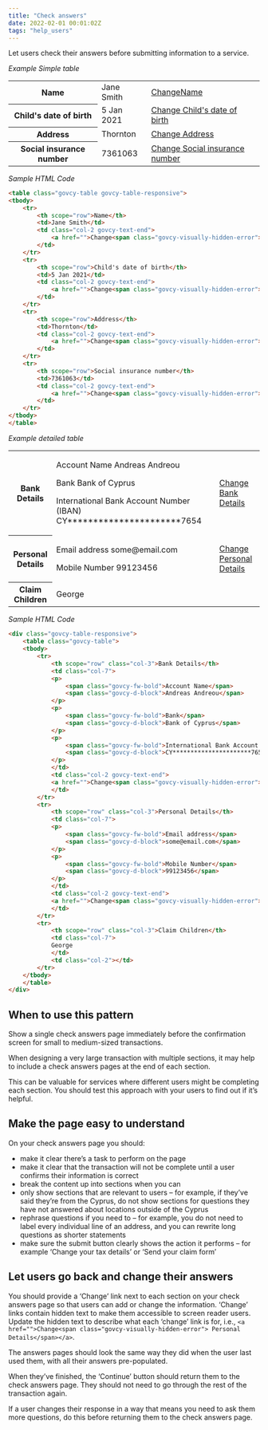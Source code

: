 ```yaml
---
title: "Check answers"
date: 2022-02-01 00:01:02Z
tags: "help_users"
---
```

Let users check their answers before submitting information to a service. 

*Example Simple table*
<div class="govcy-container govcy-p-4  govcy-br-1 govcy-br-standard govcy-mb-4">
<table class="govcy-table govcy-table-responsive">
<tbody>
    <tr>
        <th scope="row">Name</th>
        <td>Jane Smith</td>
        <td class="col-2 govcy-text-end">
            <a href="">Change<span class="govcy-visually-hidden-error">Name</span></a>
        </td>
    </tr>
    <tr>
        <th scope="row">Child's date of birth</th>
        <td>5 Jan 2021</td>
        <td class="col-2 govcy-text-end">
            <a href="">Change<span class="govcy-visually-hidden-error"> Child's date of birth</span></a>
        </td>
    </tr>
    <tr>
        <th scope="row">Address</th>
        <td>Thornton</td>
        <td class="col-2 govcy-text-end">
            <a href="">Change<span class="govcy-visually-hidden-error"> Address</span></a>
        </td>
    </tr>
    <tr>
        <th scope="row">Social insurance number</th>
        <td>7361063</td>
        <td class="col-2 govcy-text-end">
            <a href="">Change<span class="govcy-visually-hidden-error"> Social insurance number</span></a>
        </td>
    </tr>
</tbody>
</table>
</div>

*Sample HTML Code*

```html
<table class="govcy-table govcy-table-responsive">
<tbody>
    <tr>
        <th scope="row">Name</th>
        <td>Jane Smith</td>
        <td class="col-2 govcy-text-end">
            <a href="">Change<span class="govcy-visually-hidden-error">Name</span></a>
        </td>
    </tr>
    <tr>
        <th scope="row">Child's date of birth</th>
        <td>5 Jan 2021</td>
        <td class="col-2 govcy-text-end">
            <a href="">Change<span class="govcy-visually-hidden-error"> Child's date of birth</span></a>
        </td>
    </tr>
    <tr>
        <th scope="row">Address</th>
        <td>Thornton</td>
        <td class="col-2 govcy-text-end">
            <a href="">Change<span class="govcy-visually-hidden-error"> Address</span></a>
        </td>
    </tr>
    <tr>
        <th scope="row">Social insurance number</th>
        <td>7361063</td>
        <td class="col-2 govcy-text-end">
            <a href="">Change<span class="govcy-visually-hidden-error"> Social insurance number</span></a>
        </td>
    </tr>
</tbody>
</table>
```

*Example detailed table*
<div class="govcy-container govcy-p-4  govcy-br-1 govcy-br-standard govcy-mb-4">
<div class="govcy-table-responsive">
    <table class="govcy-table">
    <tbody>
        <tr>
            <th scope="row" class="col-3">Bank Details</th>
            <td class="col-7">
            <p>
                <span class="govcy-fw-bold">Account Name</span>
                <span class="govcy-d-block">Andreas Andreou</span>
            </p>
            <p>
                <span class="govcy-fw-bold">Bank</span>
                <span class="govcy-d-block">Bank of Cyprus</span>
            </p>
            <p>
                <span class="govcy-fw-bold">International Bank Account Number (IBAN)</span>
                <span class="govcy-d-block">CY**********************7654</span>
            </p>
            </td>
            <td class="col-2 govcy-text-end">
            <a href="">Change<span class="govcy-visually-hidden-error"> Bank Details</span></a>
            </td>
        </tr>
        <tr>
            <th scope="row" class="col-3">Personal Details</th>
            <td class="col-7">
            <p>
                <span class="govcy-fw-bold">Email address</span>
                <span class="govcy-d-block">some@email.com</span>
            </p>
            <p>
                <span class="govcy-fw-bold">Mobile Number</span>
                <span class="govcy-d-block">99123456</span>
            </p>
            </td>
            <td class="col-2 govcy-text-end">
            <a href="">Change<span class="govcy-visually-hidden-error"> Personal Details</span></a>
            </td>
        </tr>
        <tr>
            <th scope="row" class="col-3">Claim Children</th>
            <td class="col-7">
            George
            </td>
            <td class="col-2"></td>
        </tr>
    </tbody>
    </table>
</div>
</div>

*Sample HTML Code*

```html
<div class="govcy-table-responsive">
    <table class="govcy-table">
    <tbody>
        <tr>
            <th scope="row" class="col-3">Bank Details</th>
            <td class="col-7">
            <p>
                <span class="govcy-fw-bold">Account Name</span>
                <span class="govcy-d-block">Andreas Andreou</span>
            </p>
            <p>
                <span class="govcy-fw-bold">Bank</span>
                <span class="govcy-d-block">Bank of Cyprus</span>
            </p>
            <p>
                <span class="govcy-fw-bold">International Bank Account Number (IBAN)</span>
                <span class="govcy-d-block">CY**********************7654</span>
            </p>
            </td>
            <td class="col-2 govcy-text-end">
            <a href="">Change<span class="govcy-visually-hidden-error"> Bank Details</span></a>
            </td>
        </tr>
        <tr>
            <th scope="row" class="col-3">Personal Details</th>
            <td class="col-7">
            <p>
                <span class="govcy-fw-bold">Email address</span>
                <span class="govcy-d-block">some@email.com</span>
            </p>
            <p>
                <span class="govcy-fw-bold">Mobile Number</span>
                <span class="govcy-d-block">99123456</span>
            </p>
            </td>
            <td class="col-2 govcy-text-end">
            <a href="">Change<span class="govcy-visually-hidden-error"> Personal Details</span></a>
            </td>
        </tr>
        <tr>
            <th scope="row" class="col-3">Claim Children</th>
            <td class="col-7">
            George
            </td>
            <td class="col-2"></td>
        </tr>
    </tbody>
    </table>
</div>
```

## When to use this pattern
Show a single check answers page immediately before the confirmation screen for small to medium-sized transactions.

When designing a very large transaction with multiple sections, it may help to include a check answers pages at the end of each section.

This can be valuable for services where different users might be completing each section. You should test this approach with your users to find out if it’s helpful.

## Make the page easy to understand
On your check answers page you should:

- make it clear there’s a task to perform on the page
- make it clear that the transaction will not be complete until a user confirms their information is correct
- break the content up into sections when you can
- only show sections that are relevant to users – for example, if they’ve said they’re from the Cyprus, do not show sections for questions they have not answered about locations outside of the Cyprus
- rephrase questions if you need to – for example, you do not need to label every individual line of an address, and you can rewrite long questions as shorter statements
- make sure the submit button clearly shows the action it performs – for example ‘Change your tax details’ or ‘Send your claim form’

## Let users go back and change their answers
You should provide a ‘Change’ link next to each section on your check answers page so that users can add or change the information. ‘Change’ links contain hidden text to make them accessible to screen reader users. Update the hidden text to describe what each ‘change’ link is for, i.e., `<a href="">Change<span class="govcy-visually-hidden-error"> Personal Details</span></a>`.

The answers pages should look the same way they did when the user last used them, with all their answers pre-populated.

When they’ve finished, the ‘Continue’ button should return them to the check answers page. They should not need to go through the rest of the transaction again.

If a user changes their response in a way that means you need to ask them more questions, do this before returning them to the check answers page.
